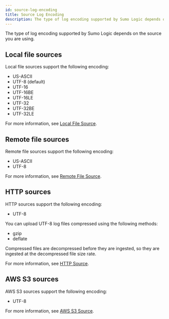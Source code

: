 ```yaml
---
id: source-log-encoding
title: Source Log Encoding
description: The type of log encoding supported by Sumo Logic depends on the Source you are using.
---
```



The type of log encoding supported by Sumo Logic depends on the source you are using.

## Local file sources

Local file sources support the following encoding:

 * US-ASCII
 * UTF-8 (default)
 * UTF-16
 * UTF-16BE
 * UTF-16LE
 * UTF-32
 * UTF-32BE
 * UTF-32LE

For more information, see [Local File Source](/docs/send-data/installed-collectors/sources/local-file-source).

## Remote file sources

Remote file sources support the following encoding:

 * US-ASCII
 * UTF-8

For more information, see [Remote File Source](/docs/send-data/installed-collectors/sources/remote-file-source).

## HTTP sources

HTTP sources support the following encoding:

 * UTF-8

You can upload UTF-8 log files compressed using the following methods:

 * gzip
 * deflate

Compressed files are decompressed before they are ingested, so they are ingested at the decompressed file size rate.

For more information, see [HTTP Source](/docs/send-data/hosted-collectors/http-source/logs-metrics).

## AWS S3 sources

AWS S3 sources support the following encoding:

 * UTF-8

For more information, see [AWS S3 Source](/docs/send-data/hosted-collectors/amazon-aws/aws-s3-source.md).
